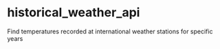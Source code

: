 # historical_weather_api
 Find temperatures recorded at international weather stations for specific years
